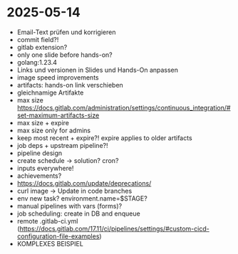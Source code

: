 # 2025-05-14

- Email-Text prüfen und korrigieren
- commit field?!
- gitlab extension?
- only one slide before hands-on?
- golang:1.23.4
- Links und versionen in Slides und Hands-On anpassen
- image speed improvements
- artifacts: hands-on link verschieben
- gleichnamige Artifakte
- max size https://docs.gitlab.com/administration/settings/continuous_integration/#set-maximum-artifacts-size
- max size + expire
- max size only for admins
- keep most recent + expire?! expire applies to older artifacts
- job deps + upstream pipeline?!
- pipeline design
- create schedule -> solution? cron?
- inputs everywhere!
- achievements?
- https://docs.gitlab.com/update/deprecations/
- curl image -> Update in code branches
- env new task? environment.name=$STAGE?
- manual pipelines with vars (forms)?
- job scheduling: create in DB and enqueue
- remote .gitlab-ci.yml (https://docs.gitlab.com/17.11/ci/pipelines/settings/#custom-cicd-configuration-file-examples)
- KOMPLEXES BEISPIEL